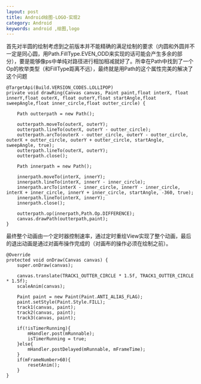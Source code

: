 ```yaml
---
layout: post
title: Android绘图-LOGO-实现2
category: Android
keywords: android ,绘图,logo
---
```




首先对半圆的绘制考虑到之前版本并不能精确的满足绘制的要求（内圆和外圆并不一定是同心圆，用Path.FillType.EVEN_ODD来实现的话可能会产生多余的部分），要是能够像ps中单纯对路径进行相加相减就好了。所幸在Path中找到了一个Op的枚举类型（和FillType距离不远），最终就是用Path的这个属性完美的解决了这个问题

	@TargetApi(Build.VERSION_CODES.LOLLIPOP)
    private void drawRing(Canvas canvas, Paint paint,float interX, float innerY,float outerX, float outerY,float startAngle,float sweepAngle,float inner_circle,float outter_circle) {

        Path outterpath = new Path();

        outterpath.moveTo(outerX, outerY);
        outterpath.lineTo(outerX, outerY - outter_circle);
        outterpath.arcTo(outerX - outter_circle, outerY - outter_circle, outerX + outter_circle, outerY + outter_circle, startAngle, sweepAngle, true);
        outterpath.lineTo(outerX, outerY);
        outterpath.close();

        Path innerpath = new Path();

        innerpath.moveTo(interX, innerY);
        innerpath.lineTo(interX, innerY - inner_circle);
        innerpath.arcTo(interX - inner_circle, innerY - inner_circle, interX + inner_circle, innerY + inner_circle, startAngle, -360, true);
        innerpath.lineTo(interX, innerY);
        innerpath.close();

        outterpath.op(innerpath,Path.Op.DIFFERENCE);
        canvas.drawPath(outterpath,paint);
    }

最终整个动画由一个定时器控制速率，通过定时重绘View实现了整个动画，最后的退出动画是通过对画布操作完成的（对画布的操作必须在绘制之前）。

	@Override
    protected void onDraw(Canvas canvas) {
        super.onDraw(canvas);

        canvas.translate(TRACK1_OUTTER_CIRCLE * 1.5f, TRACK1_OUTTER_CIRCLE * 1.5f);
        scaleAnim(canvas);

        Paint paint = new Paint(Paint.ANTI_ALIAS_FLAG);
        paint.setStyle(Paint.Style.FILL);
        track1(canvas, paint);
        track2(canvas, paint);
        track3(canvas, paint);

        if(!isTimerRunning){
            mHandler.post(mRunnable);
            isTimerRunning = true;
        }else{
            mHandler.postDelayed(mRunnable, mFrameTime);
        }
        if(mFrameNumber>60){
            resetAnim();
        }
    }